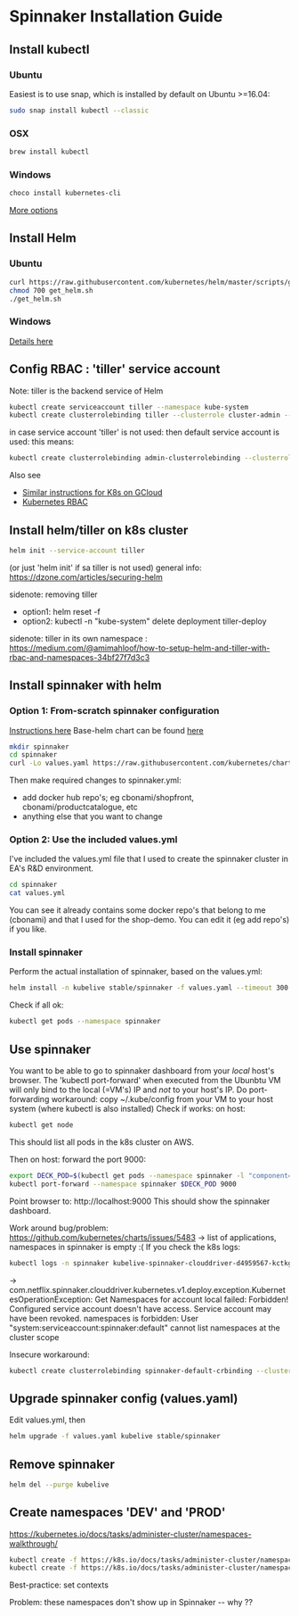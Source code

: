 # Spinnaker Installation Guide

## Install kubectl

### Ubuntu

Easiest is to use snap, which is installed by default on Ubuntu >=16.04:

```bash
sudo snap install kubectl --classic
```

### OSX

```bash
brew install kubectl
```

### Windows

```bash
choco install kubernetes-cli
```

[More options](https://kubernetes.io/docs/tasks/tools/install-kubectl/)

## Install Helm

### Ubuntu

```bash
curl https://raw.githubusercontent.com/kubernetes/helm/master/scripts/get > get_helm.sh
chmod 700 get_helm.sh
./get_helm.sh
```

### Windows

[Details here](https://medium.com/@JockDaRock/take-the-helm-with-kubernetes-on-windows-c2cd4373104b)

## Config RBAC : 'tiller' service account

Note: tiller is the backend service of Helm

```bash
kubectl create serviceaccount tiller --namespace kube-system
kubectl create clusterrolebinding tiller --clusterrole cluster-admin --serviceaccount=kube-system:tiller
```
in case service account 'tiller' is not used: then default service account is used: this means:

```bash
kubectl create clusterrolebinding admin-clusterrolebinding --clusterrole=cluster-admin --serviceaccount=kube-system:default
```

Also see 
* [Similar instructions for K8s on GCloud](https://cloud.google.com/solutions/continuous-delivery-spinnaker-kubernetes-engine#configure_spinnaker)
* [Kubernetes RBAC](http://docs.heptio.com/content/tutorials/rbac.html)

## Install helm/tiller on k8s cluster

```bash
helm init --service-account tiller
```
(or just 'helm init' if sa tiller is not used)
general info: https://dzone.com/articles/securing-helm

sidenote: removing tiller
* option1: helm reset -f
* option2: kubectl -n "kube-system" delete deployment tiller-deploy

sidenote: tiller in its own namespace : https://medium.com/@amimahloof/how-to-setup-helm-and-tiller-with-rbac-and-namespaces-34bf27f7d3c3

## Install spinnaker with helm

### Option 1: From-scratch spinnaker configuration

[Instructions here](https://thenewstack.io/getting-started-spinnaker-kubernetes/)
Base-helm chart can be found [here](https://github.com/kubernetes/charts/tree/master/stable/spinnaker)
```bash
mkdir spinnaker
cd spinnaker
curl -Lo values.yaml https://raw.githubusercontent.com/kubernetes/charts/master/stable/spinnaker/values.yaml
```

Then make required changes to spinnaker.yml:
* add docker hub repo's; eg cbonami/shopfront, cbonami/productcatalogue, etc
* anything else that you want to change

### Option 2: Use the included values.yml

I've included the values.yml file that I used to create the spinnaker cluster in EA's R&D environment.

```bash
cd spinnaker
cat values.yml
```

You can see it already contains some docker repo's that belong to me (cbonami) and that I used for the shop-demo.
You can edit it (eg add repo's) if you like.

### Install spinnaker

Perform the actual installation of spinnaker, based on the values.yml:

```bash
helm install -n kubelive stable/spinnaker -f values.yaml --timeout 300 --namespace spinnaker
```

Check if all ok: 
```bash
kubectl get pods --namespace spinnaker
```
## Use spinnaker

You want to be able to go to spinnaker dashboard from your _local_ host's browser.
The 'kubectl port-forward' when executed from the Ubunbtu VM will only bind to the local (=VM's) IP and _not_ to your host's IP.
Do port-forwarding workaround: copy ~/.kube/config from your VM to your host system (where kubectl is also installed)
Check if works: on host: 
```bash
kubectl get node
```
This should list all pods in the k8s cluster on AWS.

Then on host: forward the port 9000:
```bash
export DECK_POD=$(kubectl get pods --namespace spinnaker -l "component=deck,app=kubelive-spinnaker" -o jsonpath="{.items[0].metadata.name}")
kubectl port-forward --namespace spinnaker $DECK_POD 9000
```
Point browser to: http://localhost:9000
This should show the spinnaker dashboard.

Work around bug/problem: https://github.com/kubernetes/charts/issues/5483
-> list of applications, namespaces in spinnaker is empty :(
If you check the k8s logs:

```bash
kubectl logs -n spinnaker kubelive-spinnaker-clouddriver-d4959567-kctkg -f
```
-> com.netflix.spinnaker.clouddriver.kubernetes.v1.deploy.exception.KubernetesOperationException: Get Namespaces for account local failed: Forbidden! Configured service account doesn't have access. Service account may have been revoked. namespaces is forbidden: User "system:serviceaccount:spinnaker:default" cannot list namespaces at the cluster scope

Insecure workaround: 

```bash
kubectl create clusterrolebinding spinnaker-default-crbinding --clusterrole cluster-admin --serviceaccount=spinnaker:default
```

## Upgrade spinnaker config (values.yaml)

Edit values.yml, then

```bash
helm upgrade -f values.yaml kubelive stable/spinnaker
```

## Remove spinnaker

```bash
helm del --purge kubelive
```

## Create namespaces 'DEV' and 'PROD'

https://kubernetes.io/docs/tasks/administer-cluster/namespaces-walkthrough/

```bash
kubectl create -f https://k8s.io/docs/tasks/administer-cluster/namespace-dev.json
kubectl create -f https://k8s.io/docs/tasks/administer-cluster/namespace-prod.json
```

Best-practice: set contexts

Problem: these namespaces don't show up in Spinnaker -- why ??
